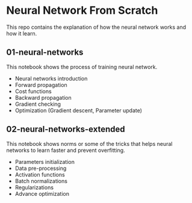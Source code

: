# Neural Network From Scratch

This repo contains the explanation of how the neural network works and how it learn.

## 01-neural-networks 
This notebook shows the process of training neural network.
- Neural networks introduction
- Forward propagation
- Cost functions
- Backward propagation
- Gradient checking
- Optimization (Gradient descent, Parameter update)


## 02-neural-networks-extended
This notebook shows norms or some of the tricks that helps neural networks to learn faster and prevent overfitting.
- Parameters initialization
- Data pre-processing
- Activation functions
- Batch normalizations
- Regularizations
- Advance optimization